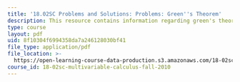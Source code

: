 ```yaml
---
title: '18.02SC Problems and Solutions: Problems: Green''s Theorem'
description: This resource contains information regarding green's theorem.
type: course
layout: pdf
uid: 8f10304f6994358da7a246128030bf41
file_type: application/pdf
file_location: >-
  https://open-learning-course-data-production.s3.amazonaws.com/18-02sc-multivariable-calculus-fall-2010/8f10304f6994358da7a246128030bf41_MIT18_02SC_we_65_comb.pdf
course_id: 18-02sc-multivariable-calculus-fall-2010
---
```

